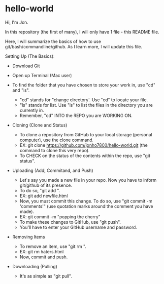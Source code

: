 # hello-world

Hi, I'm Jon.

In this repository (the first of many), I will only have 1 file - this README file. 

Here, I will summarize the basics of how to use git/bash/commandline/github. As I learn more, I will update this file. 

Setting Up (The Basics):

- Download Git
- Open up Terminal (Mac user)

- To find the folder that you have chosen to store your work in, use "cd" and "ls". 
  - "cd" stands for "change directory'. Use "cd" to locate your file. 
  - "ls" stands for list. Use "ls" to list the files in the directory you are currently in.
  - Remember, "cd" INTO the REPO you are WORKING ON. 

- Cloning (Clone and Status) 
  - To clone a repository from GitHub to your local storage (personal computer), use the clone command.
  - EX: git clone https://github.com/jonho7800/hello-world.git (the command to clone this very repo).
  - To CHECK on the status of the contents within the repo, use "git status". 
  
- Uploading (Add, Commitand, and Push) 
  - Let's say you made a new file in your repo. Now you have to inform git/github of its presence. 
  - To do so, "git add <file name>".
  - EX: git add newfile.html
  - Now, you must commit this change. To do so, use "git commit -m 'comments'" (use quotation marks around the comment you have made). 
  - EX: git commit -m "popping the cherry" 
  - To make these changes to GitHub, use "git push". 
  - You'll have to enter your GitHub username and password. 
  
- Removing Items
  - To remove an item, use "git rm <file name>".
  - EX: git rm haters.html
  - Now, commit and push. 
  
- Downloading (Pulling)
  - It's as simple as "git pull". 


